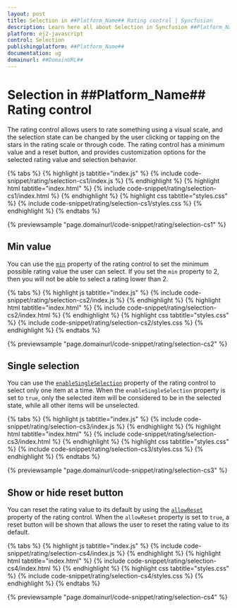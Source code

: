 ```yaml
---
layout: post
title: Selection in ##Platform_Name## Rating control | Syncfusion
description: Learn here all about Selection in Syncfusion ##Platform_Name## Rating control of Syncfusion Essential JS 2 and more.
platform: ej2-javascript
control: Selection 
publishingplatform: ##Platform_Name##
documentation: ug
domainurl: ##DomainURL##
---
```


# Selection in ##Platform_Name## Rating control

The rating control allows users to rate something using a visual scale, and the selection state can be changed by the user clicking or tapping on the stars in the rating scale or through code. The rating control has a minimum value and a reset button, and provides customization options for the selected rating value and selection behavior.

{% tabs %}
{% highlight js tabtitle="index.js" %}
{% include code-snippet/rating/selection-cs1/index.js %}
{% endhighlight %}
{% highlight html tabtitle="index.html" %}
{% include code-snippet/rating/selection-cs1/index.html %}
{% endhighlight %}
{% highlight css tabtitle="styles.css" %}
{% include code-snippet/rating/selection-cs1/styles.css %}
{% endhighlight %}
{% endtabs %}
        
{% previewsample "page.domainurl/code-snippet/rating/selection-cs1" %}

## Min value

You can use the [`min`](../api/rating/#min) property of the rating control to set the minimum possible rating value the user can select. If you set the `min` property to 2, then you will not be able to select a rating lower than 2.

{% tabs %}
{% highlight js tabtitle="index.js" %}
{% include code-snippet/rating/selection-cs2/index.js %}
{% endhighlight %}
{% highlight html tabtitle="index.html" %}
{% include code-snippet/rating/selection-cs2/index.html %}
{% endhighlight %}
{% highlight css tabtitle="styles.css" %}
{% include code-snippet/rating/selection-cs2/styles.css %}
{% endhighlight %}
{% endtabs %}
        
{% previewsample "page.domainurl/code-snippet/rating/selection-cs2" %}

## Single selection

You can use the [`enableSingleSelection`](../api/rating/#enablesingleselection) property of the rating control to select only one item at a time. When the `enableSingleSelection` property is set to `true`, only the selected item will be considered to be in the selected state, while all other items will be unselected.

{% tabs %}
{% highlight js tabtitle="index.js" %}
{% include code-snippet/rating/selection-cs3/index.js %}
{% endhighlight %}
{% highlight html tabtitle="index.html" %}
{% include code-snippet/rating/selection-cs3/index.html %}
{% endhighlight %}
{% highlight css tabtitle="styles.css" %}
{% include code-snippet/rating/selection-cs3/styles.css %}
{% endhighlight %}
{% endtabs %}
        
{% previewsample "page.domainurl/code-snippet/rating/selection-cs3" %}

## Show or hide reset button

You can reset the rating value to its default by using the [`allowReset`](../api/rating/#allowreset) property of the rating control. When the `allowReset` property is set to `true`, a reset button will be shown that allows the user to reset the rating value to its default.

{% tabs %}
{% highlight js tabtitle="index.js" %}
{% include code-snippet/rating/selection-cs4/index.js %}
{% endhighlight %}
{% highlight html tabtitle="index.html" %}
{% include code-snippet/rating/selection-cs4/index.html %}
{% endhighlight %}
{% highlight css tabtitle="styles.css" %}
{% include code-snippet/rating/selection-cs4/styles.css %}
{% endhighlight %}
{% endtabs %}
        
{% previewsample "page.domainurl/code-snippet/rating/selection-cs4" %}
